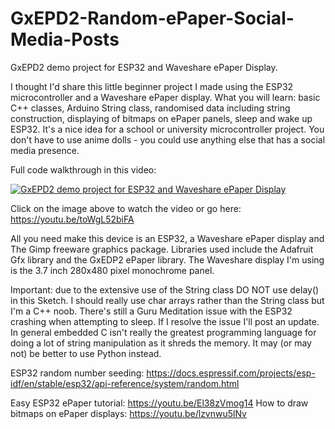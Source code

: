 # GxEPD2-Random-ePaper-Social-Media-Posts
 GxEPD2 demo project for ESP32 and Waveshare ePaper Display.
 
 I thought I'd share this little beginner project I made using the ESP32 microcontroller and a Waveshare ePaper display. What you will learn: basic C++ classes, Arduino String class, randomised data including string construction, displaying of bitmaps on ePaper panels, sleep and wake up ESP32. It's a nice idea for a school or university microcontroller project. You don't have to use anime dolls - you could use anything else that has a social media presence.

Full code walkthrough in this video:

[![GxEPD2 demo project for ESP32 and Waveshare ePaper Display](https://img.youtube.com/vi/toWgL52biFA/0.jpg)](https://www.youtube.com/watch?v=toWgL52biFA)

Click on the image above to watch the video or go here: https://youtu.be/toWgL52biFA

All you need make this device is an ESP32, a Waveshare ePaper display and The Gimp freeware graphics package. Libraries used include the Adafruit Gfx library and the GxEDP2 ePaper library. The Waveshare display I'm using is the 3.7 inch 280x480 pixel monochrome panel.

Important: due to the extensive use of the String class DO NOT use delay() in this Sketch. I should really use char arrays rather than the String class but I'm a C++ noob. There's still a Guru Meditation issue with the ESP32 crashing when attempting to sleep. If I resolve the issue I'll post an update. In general embedded C isn't really the greatest programming language for doing a lot of string manipulation as it shreds the memory. It may (or may not) be better to use Python instead.

ESP32 random number seeding: https://docs.espressif.com/projects/esp-idf/en/stable/esp32/api-reference/system/random.html

Easy ESP32 ePaper tutorial: https://youtu.be/El38zVmog14
How to draw bitmaps on ePaper displays: https://youtu.be/lzvnwu5lNv
